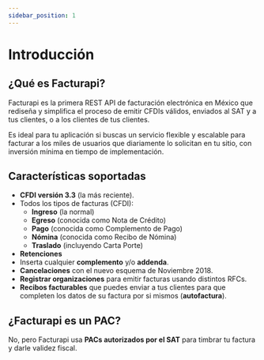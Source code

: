 ```yaml
---
sidebar_position: 1
---
```


# Introducción

## ¿Qué es Facturapi?

Facturapi es la primera REST API de facturación electrónica en México que rediseña y simplifica el proceso de emitir CFDIs válidos, enviados al SAT y a tus clientes, o a los clientes de tus clientes.

Es ideal para tu aplicación si buscas un servicio flexible y escalable para facturar a los miles de usuarios que diariamente lo solicitan en tu sitio, con inversión mínima en tiempo de implementación.

## Características soportadas

- **CFDI versión 3.3** (la más reciente).
- Todos los tipos de facturas (CFDI):
  - **Ingreso** (la normal)
  - **Egreso** (conocida como Nota de Crédito)
  - **Pago** (conocida como Complemento de Pago)
  - **Nómina** (conocida como Recibo de Nómina)
  - **Traslado** (incluyendo Carta Porte)
- **Retenciones**
- Inserta cualquier **complemento** y/o **addenda**.
- **Cancelaciones** con el nuevo esquema de Noviembre 2018.
- **Registrar organizaciones** para emitir facturas usando distintos RFCs.
- **Recibos facturables** que puedes enviar a tus clientes para que completen los datos de su factura por si mismos (**autofactura**).

## ¿Facturapi es un PAC?

No, pero Facturapi usa **PACs autorizados por el SAT** para timbrar tu factura y darle validez fiscal.